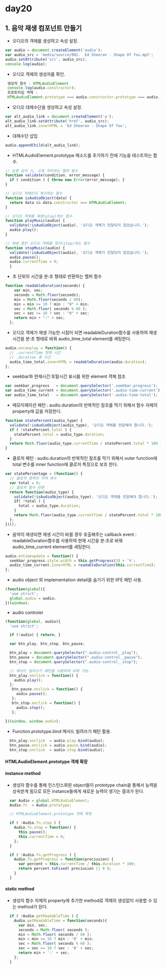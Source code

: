# day20

## 1. 음악 재생 컴포넌트 만들기  

* 오디오의 객체를 생성하고 속성 설정.

```javascript
var audio = document.createElement('audio');
var audio_src = 'media/source/001.  Ed Sheeran - Shape Of You.mp3';
audio.setAttribute('src', audio_src);
console.log(audio);
```

* 오디오 객체의 생성자를 확인.

```javascript
 생성자 함수 : HTMLAudioElement
 console.log(audio.constructor);
 프로토타입 객체 :
 HTMLAudioElement.prototype === audio.constructor.prototype === audio.__proto__ 
```

* 오디오 대체수단을 생성하고 속성 설정.

```javascript
var alt_audio_link = document.createElement('a');
alt_audio_link.setAttribute('href', audio_src);
alt_audio_link.innerHTML = 'Ed Sheeran - Shape Of You';
```

* 대체수단 삽입

```javascript
audio.appendChild(alt_audio_link);
```

* HTMLAudioElement.prototype 메소드를 추가하기 전에 기능을 테스트하는 함수.

```javascript
// 오류 감지 시, 오류 처리하는 헬퍼 함수
function validate(condition, error_message) {
  if ( condition ) { throw new Error(error_message); }
}

// 오디오 객체인지 체크하는 함수
function isAudioObject(data) {
  return data && data.constructor === HTMLAudioElement;
}

// 오디오 객체를 재생(play)하는 함수
function playMusic(audio) {
  validate(!isAudioObject(audio), '오디오 객체가 전달되지 않았습니다.');
  audio.play();
}

// 재생 중인 오디오 객체를 정지(stop)하는 함수
function stopMusic(audio) {
  validate(!isAudioObject(audio), '오디오 객체가 전달되지 않았습니다.');
  audio.pause();
  audio.currentTime = 0;  
  }
```

* 초 단위의 시간을 분:초 형태로 반환하는 헬퍼 함수

```javascript
function readableDuration(seconds) {
    var min, sec;
    seconds = Math.floor(seconds);
    min = Math.floor(seconds / 60);
    min = min >= 10 ? min : "0" + min;
    sec = Math.floor( seconds % 60 );
    sec = sec >= 10 ? sec : "0" + sec;
    return min + ":" + sec;
  };
```

* 오디오 객체가 재생 가능한 시점이 되면 readableDuration함수를 사용하여 재생 시간을 분:초 형태로 바꿔 audio_time_total element를 세팅한다.

```javascript
audio.oncanplay = function() {
  // .currentTime 현재 시간
  // .duration 총 시간
  audio_time_total.innerHTML = readableDuration(audio.duration);
};
```

* seekbar와 현재시간:토탈시간 표시를 위한 element 객체 참조

```javascript
var seekbar_progress   = document.querySelector('.seekbar-progress');
var audio_time_current = document.querySelector('.audio-time-current');
var audio_time_total   = document.querySelector('.audio-time-total');
```

* 메모이제이션 패턴 : audio.duration의 반복적인 참조를 막기 위해서 함수 자체의 property에 값을 저장한다.

```javascript
function statePercent(audio_type) {
  validate(!isAudioObject(audio_type), '오디오 객체를 전달해야 합니다.');
  if ( !statePercent.total ) {
    statePercent.total = audio_type.duration;
  }
  return Math.floor(audio_type.currentTime / statePercent.total * 100 ) + '%';
}
```

* 클로저 패턴 : audio.duration의 반복적인 참조를 막기 위해서 outer function에 total 변수를 inner function에 클로저 특징으로 보호 한다.

```javascript
var statePercentage = (function() {
  // 클로저 영역의 지역 변수
  var total = 0;
  // 클로저 함수 반환
  return function(audio_type) {
    validate(!isAudioObject(audio_type), '오디오 객체를 전달해야 합니다.');
    if( !total ) {
      total = audio_type.duration;
    }
    return Math.floor(audio_type.currentTime / statePercent.total * 100 ) + '%';
  };
})();
```

* 음악이 재생되면 재생 시간이 바뀔 경우 호출해주는 callback event : readableDuration함수를 사용하여 현재 시간을 분:초로 바꿔 audio_time_current element를 세팅한다.

```javascript
audio.ontimeupdate = function() {
  seekbar_progress.style.width = this.getProgress(3) + '%';
  audio_time_current.innerHTML = readableDuration(this.currentTime);
};
```

* audio object 외 implementation detail을 숨기기 위한 IIFE 패턴 사용.

```javascript
(function(global){
  'use strict';
  global.audio = audio;
})(window);
```

* audio controler

```javascript
(function(global, audio){
  'use strict';

  if (!audio) { return; }

  var btn_play, btn_stop, btn_pause;

  btn_play = document.querySelector(".audio-control__play");
  btn_pause = document.querySelector(".audio-control__pause");
  btn_stop = document.querySelector(".audio-control__stop");

  // 메서드 빌려쓰기 패턴을 사용하여 대체 가능.
  btn_play.onclick = function() {
    audio.play();
  };
   btn_pause.onclick = function() {
     audio.pause();
   };
   btn_stop.onclick = function() {
     audio.stop();
   };
  
})(window, window.audio);
```

* Function.prototype.bind 메서드 빌려쓰기 패턴 활용.

```javascript
  btn_play.onclick  = audio.play.bind(audio);
  btn_pause.onclick = audio.pause.bind(audio);
  btn_stop.onclick  = audio.stop.bind(audio);
```



#### HTMLAudioElement.prototype 객체 확장

####   instance method

* 생성자 함수를 통해 인스턴스화된 object들이 prototype chain을 통해서 능력을 상속받게 됨으로 모든 instance들에게 새로운 능력이 생기는 결과가 된다.

```javascript
  var Audio = global.HTMLAudioElement;
  Audio.fn  = Audio.prototype;

  // HTMLAudioElement.prototype 객체 확장

  if ( !Audio.fn.stop ) {
    Audio.fn.stop = function() {
      this.pause();
      this.currentTime = 0;
    };
  }

  if ( !Audio.fn.getProgress ) {
    Audio.fn.getProgress = function(preciusion) {
      var percent = this.currentTime / this.duration * 100;
      return percent.toFixed( preciusion || 0 );
    }
  }
```

####  static method

* 생성자 함수 자체의 property에 추가한 method로 객체의 생성없이 사용할 수 있는 method가 된다.

```javascript
  if ( !Audio.getReadableTime ) {
    Audio.getReadableTime = function(seconds){
      var min, sec;
      seconds = Math.floor( seconds );
      min = Math.floor( seconds / 60 );
      min = min >= 10 ? min : '0' + min;
      sec = Math.floor( seconds % 60 );
      sec = sec >= 10 ? sec : '0' + sec;
      return min + ':' + sec;
    };
  }
```







